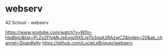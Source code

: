 # webserv
42 School - webserv

https://www.youtube.com/watch?v=WDn-htpBlnU&list=PLZo2FfoMkJeEogzRXEJeTb3xpA2RAzwCZ&index=20&ab_channel=SloanKelly
https://github.com/LucieLeBriquer/webserv
